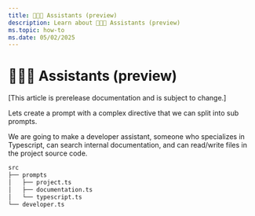 ```yaml
---
title: 🧑‍🤝‍🧑 Assistants (preview)
description: Learn about 🧑‍🤝‍🧑 Assistants (preview)
ms.topic: how-to
ms.date: 05/02/2025
---
```


# 🧑‍🤝‍🧑 Assistants (preview)

[This article is prerelease documentation and is subject to change.]

Lets create a prompt with a complex directive
that we can split into sub prompts.

We are going to make a developer assistant, someone who
specializes in Typescript, can search internal documentation,
and can read/write files in the project source code.

```bash
src
├── prompts
│   ├── project.ts
│   ├── documentation.ts
│   └── typescript.ts
└── developer.ts
```